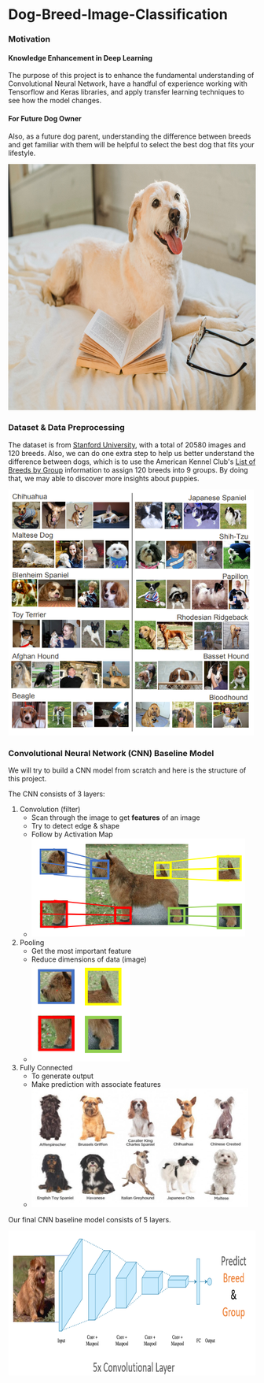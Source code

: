# Dog-Breed-Image-Classification
### Motivation
#### Knowledge Enhancement in Deep Learning 
The purpose of this project is to enhance the fundamental understanding of Convolutional Neural Network, have a handful of experience working with Tensorflow and Keras libraries, and apply transfer learning techniques to see how the model changes. 
#### For Future Dog Owner 
Also, as a future dog parent, understanding the difference between breeds and get familiar with them will be helpful to select the best dog that fits your lifestyle.


<img src="https://raw.githubusercontent.com/HailinDu/Dog-Breed-Image-Classification-Stanford-University-Dog-Dataset/main/Images/Happy%20Puppy%20Cover.jpg" width="700" height="500">


### Dataset & Data Preprocessing 
The dataset is from [Stanford University](http://vision.stanford.edu/aditya86/ImageNetDogs/main.html), with a total of 20580 images and 120 breeds. Also, we can do one extra step to help us better understand the difference between dogs, which is to use the American Kennel Club's [List of Breeds by Group](https://www.akc.org/public-education/resources/general-tips-information/dog-breeds-sorted-groups/) information to assign 120 breeds into 9 groups. By doing that, we may able to discover more insights about puppies. 

<img src="https://raw.githubusercontent.com/HailinDu/Dog-Breed-Image-Classification-Stanford-University-Dog-Dataset/main/Images/Sample_Puppy.PNG" width="500" height="500">

### Convolutional Neural Network (CNN) Baseline Model

We will try to build a CNN model from scratch and here is the structure of this project. 

The CNN consists of 3 layers:
1. Convolution (filter)
      * Scan through the image to get **features** of an image
      * Try to detect edge & shape 
      * Follow by Activation Map
      * <img src="https://github.com/HailinDu/Dog-Breed-Image-Classification-Stanford-University-Dog-Dataset/blob/main/Images/CNN%20Layers%20Explain/Convolution.PNG" width="434" height="200">
2. Pooling
      * Get the most important feature
      * Reduce dimensions of data (image)
      * <img src="https://raw.githubusercontent.com/HailinDu/Dog-Breed-Image-Classification-Stanford-University-Dog-Dataset/main/Images/CNN%20Layers%20Explain/Pooling.PNG" width="200" height="200">
3. Fully Connected
      * To generate output 
      * Make prediction with associate features
      * <img src="https://raw.githubusercontent.com/HailinDu/Dog-Breed-Image-Classification-Stanford-University-Dog-Dataset/main/Images/CNN%20Layers%20Explain/Fully_Connected.PNG" width="441" height="241">

Our final CNN baseline model consists of 5 layers. 

<img src="https://raw.githubusercontent.com/HailinDu/Dog-Breed-Image-Classification-Stanford-University-Dog-Dataset/main/Images/CNN_Baseline.PNG" width="900" height="294">
